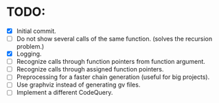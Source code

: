 # TODO:
* [x] Initial commit.
* [ ] Do not show several calls of the same function. (solves the recursion problem.)
* [x] Logging.
* [ ] Recognize calls through function pointers from function argument.
* [ ] Recognize calls through assigned function pointers.
* [ ] Preprocessing for a faster chain generation (useful for big projects).
* [ ] Use graphviz instead of generating gv files.
* [ ] Implement a different CodeQuery.
